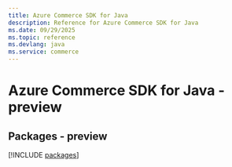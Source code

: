 ```yaml
---
title: Azure Commerce SDK for Java
description: Reference for Azure Commerce SDK for Java
ms.date: 09/29/2025
ms.topic: reference
ms.devlang: java
ms.service: commerce
---
```

# Azure Commerce SDK for Java - preview
## Packages - preview
[!INCLUDE [packages](commerce-index.md)]